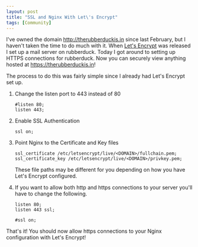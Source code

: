 ```yaml
---
layout: post
title: "SSL and Nginx With Let\'s Encrypt"
tags: [Community]
---
```


I've owned the domain http://therubberduckis.in since last February, but I
haven't taken the time to do much with it. When
[Let's Encrypt](https://letsencrypt.org) was released I set up a mail server on
rubberduck. Today I got around to setting up HTTPS connections for rubberduck.
Now you can securely view anything hosted at https://therubberduckis.in!

The process to do this was fairly simple since I already had Let's Encrypt set
up.

1. Change the listen port to 443 instead of 80

    ```
    #listen 80;
    listen 443;
    ```
2. Enable SSL Authentication

    ```
    ssl on;
    ```
3. Point Nginx to the Certificate and Key files

    ```
    ssl_certificate /etc/letsencrypt/live/<DOMAIN>/fullchain.pem;
    ssl_certificate_key /etc/letsencrypt/live/<DOMAIN>/privkey.pem;
    ```
    These file paths may be different for you depending on how you have Let's
    Encrypt configured.
4. If you want to allow both http and https connections to your server you'll
have to change the following.

    ```
    listen 80;
    listen 443 ssl;

    #ssl on;
    ```

That's it! You should now allow https connections to your Nginx configuration
with Let's Encrypt!
